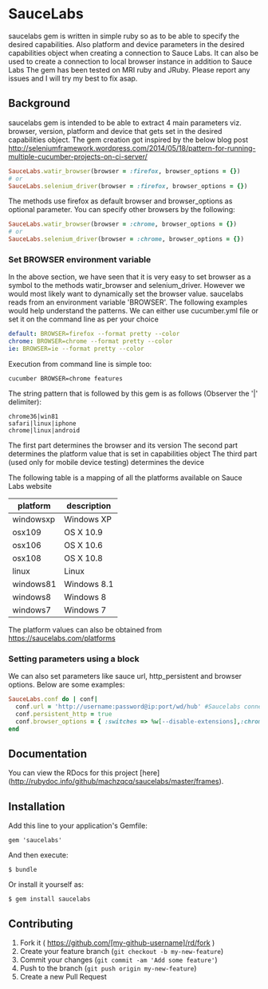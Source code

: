# SauceLabs

saucelabs gem is written in simple ruby so as to be able to specify the desired capabilities.
Also platform and device parameters in the desired capabilities object when creating a connection to
Sauce Labs. It can also be used to create a connection to local browser instance in addition to Sauce Labs
The gem has been tested on MRI ruby and JRuby. Please report any issues and I will try my best to fix asap.

## Background

saucelabs gem is intended to be able to extract 4 main parameters viz. browser, version, platform and device
that gets set in the desired capabilities object. The gem creation got inspired by the below blog post
http://seleniumframework.wordpress.com/2014/05/18/pattern-for-running-multiple-cucumber-projects-on-ci-server/

````ruby
SauceLabs.watir_browser(browser = :firefox, browser_options = {})
# or
SauceLabs.selenium_driver(browser = :firefox, browser_options = {})
````
The methods use firefox as default browser and browser_options as optional parameter. You can specify other browsers
by the following:
````ruby
SauceLabs.watir_browser(browser = :chrome, browser_options = {})
# or
SauceLabs.selenium_driver(browser = :chrome, browser_options = {})
````



### Set BROWSER environment variable

In the above section, we have seen that it is very easy to set browser as a symbol
to the methods watir_browser and selenium_driver. However we would most likely want to dynamically set
the browser value. saucelabs reads from an environment variable 'BROWSER'. The following examples would help
understand the patterns. We can either use cucumber.yml file or set it on the command line as per your choice

````yml
default: BROWSER=firefox --format pretty --color
chrome: BROWSER=chrome --format pretty --color
ie: BROWSER=ie --format pretty --color
````

Execution from command line is simple too:

````
cucumber BROWSER=chrome features
````

The string pattern that is followed by this gem is as follows (Observer the '|' delimiter):


````
chrome36|win81
safari|linux|iphone
chrome|linux|android
````

The first part determines the browser and its version
The second part determines the platform value that is set in capabilities object
The third part (used only for mobile device testing) determines the device


The following table is a mapping of all the platforms available on Sauce Labs website

| platform | description |
| --- | --- |
| windowsxp | Windows XP |
| osx109 | OS X 10.9 |
| osx106 | OS X 10.6 |
| osx108 | OS X 10.8 |
| linux | Linux |
| windows81 | Windows 8.1 |
| windows8 | Windows 8 |
| windows7 | Windows 7 |

The platform values can also be obtained from https://saucelabs.com/platforms


### Setting parameters using a block

We can also set parameters like sauce url, http_persistent and browser options. Below are some examples:


````ruby
SauceLabs.conf do | conf|
  conf.url = 'http://username:password@ip:port/wd/hub' #Saucelabs connection url
  conf.persistent_http = true
  conf.browser_options = { :switches => %w[--disable-extensions],:chromeOptions => {"args" => ["test-type" ]}}
end
````

## Documentation

You can view the RDocs for this project [here] (http://rubydoc.info/github/machzqcq/saucelabs/master/frames).

## Installation

Add this line to your application's Gemfile:

    gem 'saucelabs'

And then execute:

    $ bundle

Or install it yourself as:

    $ gem install saucelabs


## Contributing

1. Fork it ( https://github.com/[my-github-username]/rd/fork )
2. Create your feature branch (`git checkout -b my-new-feature`)
3. Commit your changes (`git commit -am 'Add some feature'`)
4. Push to the branch (`git push origin my-new-feature`)
5. Create a new Pull Request